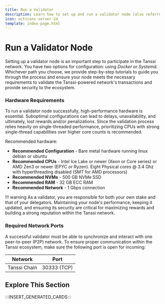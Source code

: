 ```yaml
---
title: Run a Validator
description: Learn how to set up and run a validator node (also referred to as operators) using Docker or Systemd to participate in the protocol securing the ecosystem.
icon: octicons-server-24
template: index-page.html
---
```


# Run a Validator Node

Setting up a validator node is an important step to participate in the Tanssi network. You have two options for configuration: using _Docker_ or _Systemd._ Whichever path you choose, we provide step-by-step tutorials to guide you through the process and ensure your node meets the necessary requirements to validate the Tanssi-powered network's transactions and provide security to the ecosystem.

### Hardware Requirements

To run a validator node successfully, high-performance hardware is essential. Suboptimal configurations can lead to delays, unavailability, and ultimately, lost rewards and/or penalizations. Since the validation process relies heavily on single-threaded performance, prioritizing CPUs with strong single-thread capabilities over higher core counts is recommended.

Recommended hardware:

- **Recommended Configuration** - Bare metal hardware running linux debian or ubuntu
 - **Recommended CPUs** - Intel Ice Lake or newer (Xeon or Core series) or AMD Zen3 or newer (EPYC or Ryzen). Eight Physical cores @ 3.4 Ghz with hyperthreading disabled (SMT for AMD processors) 
- **Recommended NVMe** - 500 GB NVMe SSD
- **Recommended RAM** - 32 GB ECC RAM
- **Recommended Network** - 1 Gbps connection 

!!! warning 
    As a validator, you are responsible for both your own stake and that of your delegators. Maintaining your node's performance, keeping it updated, and ensuring its security are critical for maximizing rewards and building a strong reputation within the Tanssi network.

### Required Network Ports

A successful validator must be able to synchronize and interact with one peer-to-peer (P2P) network. To ensure proper communication within the Tanssi ecosystem, make sure the following port is open for incoming:

| Network          | Port        |
|------------------|-------------|
| Tanssi Chain     | 30333 (TCP) |

## Explore This Section

:::INSERT_GENERATED_CARDS:::

